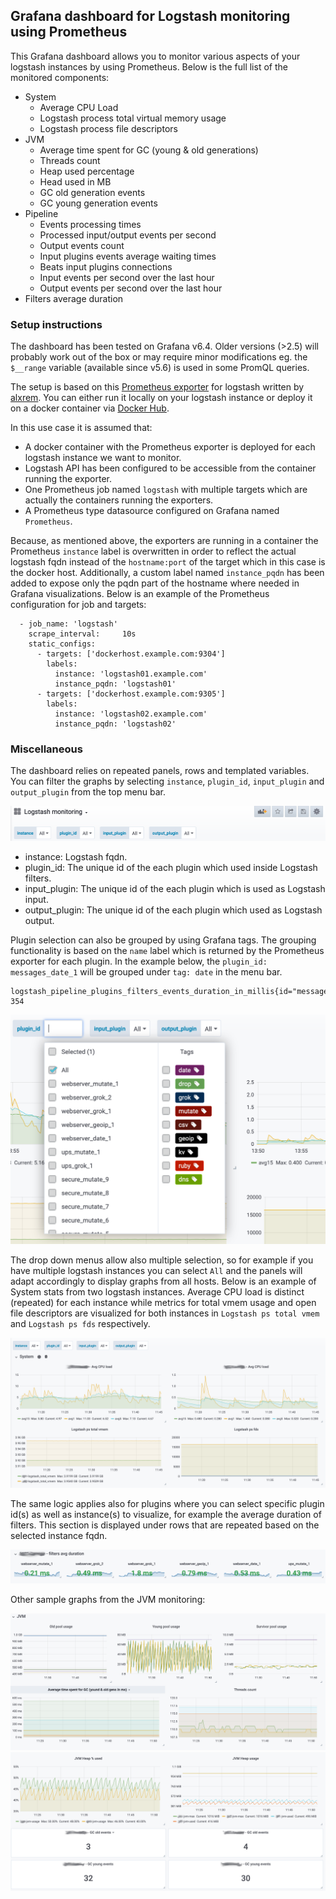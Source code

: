 ## Grafana dashboard for Logstash monitoring using Prometheus

This Grafana dashboard allows you to monitor various aspects of your logstash instances by using Prometheus.
Below is the full list of the monitored components:

* System
	* Average CPU Load
	* Logstash process total virtual memory usage
	* Logstash process file descriptors
* JVM
	* Average time spent for GC (young & old generations)
	* Threads count
	* Heap used percentage
	* Head used in MB
	* GC old generation events
	* GC young generation events
* Pipeline
	* Events processing times
	* Processed input/output events per second
	* Output events count
	* Input plugins events average waiting times
	* Beats input plugins connections
	* Input events per second over the last hour
	* Output events per second over the last hour
* Filters average duration


### Setup instructions

The dashboard has been tested on Grafana v6.4. Older versions (>2.5) will probably work out of the box or may require minor modifications eg. the `$__range` variable (available since v5.6) is used in some PromQL queries.

The setup is based on this [Prometheus exporter](https://github.com/alxrem/prometheus-logstash-exporter) for logstash written by [alxrem](https://github.com/alxrem). You can either run it locally on your logstash instance or deploy it on a docker container via [Docker Hub](https://hub.docker.com/r/alxrem/prometheus-logstash-exporter/).

In this use case it is assumed that:

* A docker container with the Prometheus exporter is deployed for each logstash instance we want to monitor.
* Logstash API has been configured to be accessible from the container running the exporter.
* One Prometheus job named `logstash` with multiple targets which are actually the containers running the exporters.
* A Prometheus type datasource configured on Grafana named `Prometheus`.

Because, as mentioned above, the exporters are running in a container the Prometheus `instance` label is overwritten in order to reflect the actual logstash fqdn instead of the `hostname:port` of the target which in this case is the docker host. Additionally, a custom label named `instance_pqdn` has been added to expose only the pqdn part of the hostname where needed in Grafana visualizations. Below is an example of the Prometheus configuration for job and targets:

```
  - job_name: 'logstash'
    scrape_interval:     10s
    static_configs:
      - targets: ['dockerhost.example.com:9304']
        labels:
          instance: 'logstash01.example.com'
          instance_pqdn: 'logstash01'
      - targets: ['dockerhost.example.com:9305']
        labels:
          instance: 'logstash02.example.com'
          instance_pqdn: 'logstash02'
```

### Miscellaneous
The dashboard relies on repeated panels, rows and templated variables. You can filter the graphs by selecting `instance`, `plugin_id`, `input_plugin` and `output_plugin` from the top menu bar.

![image](assets/menu.png)

* instance: Logstash fqdn.
* plugin_id: The unique id of the each plugin which used inside Logstash filters.
* input_plugin: The unique id of the each plugin which is used as Logstash input.
* output_plugin: The unique id of the each plugin which used as Logstash output.

Plugin selection can also be grouped by using Grafana tags. The grouping functionality is based on the `name` label which is returned by the Prometheus exporter for each plugin. In the example below, the `plugin_id: messages_date_1` will be grouped under `tag: date` in the menu bar.

```
logstash_pipeline_plugins_filters_events_duration_in_millis{id="messages_date_1",name="date",pipeline="main"} 354
```

![image](assets/tags.png)

The drop down menus allow also multiple selection, so for example if you have multiple logstash instances you can select `All` and the panels will adapt accordingly to display graphs from all hosts. Below is an example of System stats from two logstash instances. Average CPU load is distinct (repeated) for each instance while metrics for total vmem usage and open file descriptors are visualized for both instances in `Logstash ps total vmem` and `Logstash ps fds` respectively.

![image](assets/system.png)

The same logic applies also for plugins where you can select specific plugin id(s) as well as instance(s) to visualize, for example the average duration of filters. This section is displayed under rows that are repeated based on the selected instance fqdn.

![image](assets/filters_duration.png)

Other sample graphs from the JVM monitoring:

![image](assets/jvm01.png)
![image](assets/jvm02.png)

